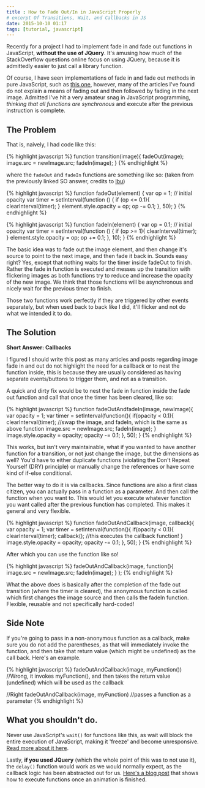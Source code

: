 ```yaml
---
title : How to Fade Out/In in JavaScript Properly
# excerpt Of Transitions, Wait, and Callbacks in JS
date: 2015-10-10 01:17
tags: [tutorial, javascript]
---
```


Recently for a project I had to implement fade in and fade out functions in JavaScript, **without the use of JQuery**. It's amusing how much of the StackOverflow questions online focus on using JQuery, because it is admittedly easier to just call a library function. 

Of course, I have seen implementations of fade in and fade out methods in pure JavaScript, such as [this one](http://stackoverflow.com/questions/6121203/how-to-do-fade-in-and-fade-out-with-javascript-and-css), however, many of the articles I've found do not explain a means of fading out and then followed by fading in the next image. Admitted I've hit a very amateur snag in JavaScript programming, *thinking that all functions are synchronous* and execute after the previous instruction is complete. 

## The Problem

That is, naively, I had code like this:

{% highlight javascript %}
function transition(image){
	fadeOut(image);
	image.src = newImage.src;
	fadeIn(image);
}
{% endhighlight %}

where the `fadeOut` and `fadeIn` functions are something like so: (taken from the previously linked SO answer, credits to [Ibu](http://stackoverflow.com/users/560299/ibu))

{% highlight javascript %}
function fadeOut(element) {
    var op = 1;  // initial opacity
    var timer = setInterval(function () {
        if (op <= 0.1){
            clearInterval(timer);
        }
        element.style.opacity = op;
        op -= 0.1;
    }, 50);
}
{% endhighlight %}

{% highlight javascript %}
function fadeIn(element) {
    var op = 0.1;  // initial opacity
    var timer = setInterval(function () {
        if (op >= 1){
            clearInterval(timer);
        }
        element.style.opacity = op;
        op += 0.1;
    }, 10);
}
{% endhighlight %}
	

The basic idea was to fade out the image element, and then change it's source to point to the next image, and then fade it back in. Sounds easy right? Yes, except that nothing waits for the timer inside fadeOut to finish. Rather the fade in function is executed and messes up the transition with flickering images as both functions try to reduce and increase the opacity of the new image. We think that those functions will be asynchronous and nicely wait for the previous timer to finish. 

Those two functions work perfectly if they are triggered by other events separately, but when used back to back like I did, it'll flicker and not do what we intended it to do.

## The Solution

**Short Answer: Callbacks**

I figured I should write this post as many articles and posts regarding image fade in and out do not highlight the need for a callback or to nest the function inside, this is because they are usually considered as having separate events/buttons to trigger them, and not as a transition. 

A quick and dirty fix would be to nest the fade in function inside the fade out function and call that once the timer has been cleared, like so:

{% highlight javascript %}
function fadeOutAndfadeIn(image, newImage){
	var opacity = 1;
	var timer = setInterval(function(){
		if(opacity < 0.1){
			clearInterval(timer);
			//swap the image, and fadeIn, which is the same as above function
			image.src = newImage.src;
			fadeIn(image);
		}
		image.style.opacity = opacity;
		opacity -=  0.1;
	}, 50);
}
{% endhighlight %}

This works, but isn't very maintainable, what if you wanted to have another function for a transition, or not just change the image, but the dimensions as well? You'd have to either duplicate functions (violating the Don't Repeat Yourself (DRY) principle) or manually change the references or have some kind of if-else conditional. 

The better way to do it is via callbacks. Since functions are also a first class citizen, you can actually pass in a function as a parameter. And then call the function when you want to. This would let you execute whatever function you want called after the previous function has completed. This makes it general and very flexible.

{% highlight javascript %}
function fadeOutAndCallback(image, callback){
	var opacity = 1;
	var timer = setInterval(function(){
		if(opacity < 0.1){
			clearInterval(timer);
			callback(); //this executes the callback function!
		}
		image.style.opacity = opacity;
		opacity -=  0.1;
	}, 50);
}
{% endhighlight %}

After which you can use the function like so!

{% highlight javascript %}
fadeOutAndCallback(image,
	function(){
		image.src = newImage.src;
		fadeIn(image);
	}
);
{% endhighlight %}

What the above does is basically after the completion of the fade out transition (where the timer is cleared), the anonymous function is called which first changes the image source and then calls the fadeIn function. Flexible, reusable and not specifically hard-coded! 

## Side Note

If you're going to pass in a non-anonymous function as a callback, make sure you do not add the parentheses, as that will immediately invoke the function, and then take that return value (which might be undefined) as the call back. Here's an example.

{% highlight javascript %}
fadeOutAndCallback(image, myFunction()) 
//Wrong, it invokes myFunction(), and then takes the return value (undefined) which will be used as the callback  

//Right
fadeOutAndCallback(image, myFunction) //passes a function as a parameter
{% endhighlight %}

## What you shouldn't do.

Never use JavaScript's `wait()` for functions like this, as wait will block the entire execution of JavaScript, making it 'freeze' and become unresponsive. [Read more about it here](http://stackoverflow.com/questions/16873323/javascript-sleep-wait-before-continuing).

Lastly, **if you used JQuery** (which the whole point of this was to not use it), the `delay()` function would work as we would normally expect, as the callback logic has been abstracted out for us. [Here's a blog post](http://www.tigraine.at/2011/08/21/jquery-execute-once-animation-finished) that shows how to execute functions once an animation is finished. 